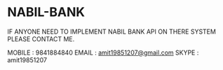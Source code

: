 # NABIL-BANK

IF ANYONE NEED TO IMPLEMENT NABIL BANK API ON THERE SYSTEM 
PLEASE CONTACT ME.

MOBILE : 9841884840
EMAIL : amit19851207@gmail.com
SKYPE : amit19851207
